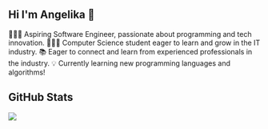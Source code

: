 ## Hi I'm Angelika 👋

👩🏻‍💻 Aspiring Software Engineer, passionate about programming and tech innovation.
👩🏻‍🎓 Computer Science student eager to learn and grow in the IT industry.
📚 Eager to connect and learn from experienced professionals in the industry.
💡 Currently learning new programming languages and algorithms!


## GitHub Stats
 ![](https://github-readme-stats.vercel.app/api?username=a-czypek&theme=radical&hide_border=false&include_all_commits=true&count_private=true)<br/>
